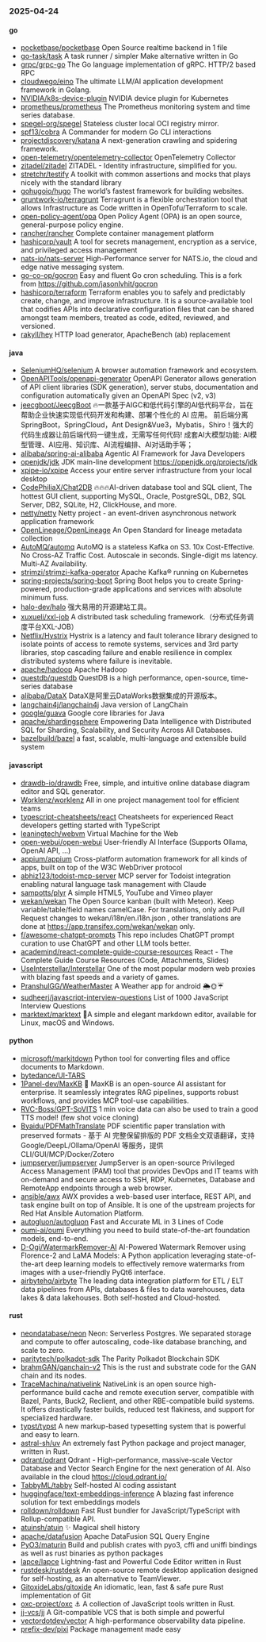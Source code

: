 ### 2025-04-24

#### go
* [pocketbase/pocketbase](https://github.com/pocketbase/pocketbase) Open Source realtime backend in 1 file
* [go-task/task](https://github.com/go-task/task) A task runner / simpler Make alternative written in Go
* [grpc/grpc-go](https://github.com/grpc/grpc-go) The Go language implementation of gRPC. HTTP/2 based RPC
* [cloudwego/eino](https://github.com/cloudwego/eino) The ultimate LLM/AI application development framework in Golang.
* [NVIDIA/k8s-device-plugin](https://github.com/NVIDIA/k8s-device-plugin) NVIDIA device plugin for Kubernetes
* [prometheus/prometheus](https://github.com/prometheus/prometheus) The Prometheus monitoring system and time series database.
* [spegel-org/spegel](https://github.com/spegel-org/spegel) Stateless cluster local OCI registry mirror.
* [spf13/cobra](https://github.com/spf13/cobra) A Commander for modern Go CLI interactions
* [projectdiscovery/katana](https://github.com/projectdiscovery/katana) A next-generation crawling and spidering framework.
* [open-telemetry/opentelemetry-collector](https://github.com/open-telemetry/opentelemetry-collector) OpenTelemetry Collector
* [zitadel/zitadel](https://github.com/zitadel/zitadel) ZITADEL - Identity infrastructure, simplified for you.
* [stretchr/testify](https://github.com/stretchr/testify) A toolkit with common assertions and mocks that plays nicely with the standard library
* [gohugoio/hugo](https://github.com/gohugoio/hugo) The world’s fastest framework for building websites.
* [gruntwork-io/terragrunt](https://github.com/gruntwork-io/terragrunt) Terragrunt is a flexible orchestration tool that allows Infrastructure as Code written in OpenTofu/Terraform to scale.
* [open-policy-agent/opa](https://github.com/open-policy-agent/opa) Open Policy Agent (OPA) is an open source, general-purpose policy engine.
* [rancher/rancher](https://github.com/rancher/rancher) Complete container management platform
* [hashicorp/vault](https://github.com/hashicorp/vault) A tool for secrets management, encryption as a service, and privileged access management
* [nats-io/nats-server](https://github.com/nats-io/nats-server) High-Performance server for NATS.io, the cloud and edge native messaging system.
* [go-co-op/gocron](https://github.com/go-co-op/gocron) Easy and fluent Go cron scheduling. This is a fork from https://github.com/jasonlvhit/gocron
* [hashicorp/terraform](https://github.com/hashicorp/terraform) Terraform enables you to safely and predictably create, change, and improve infrastructure. It is a source-available tool that codifies APIs into declarative configuration files that can be shared amongst team members, treated as code, edited, reviewed, and versioned.
* [rakyll/hey](https://github.com/rakyll/hey) HTTP load generator, ApacheBench (ab) replacement

#### java
* [SeleniumHQ/selenium](https://github.com/SeleniumHQ/selenium) A browser automation framework and ecosystem.
* [OpenAPITools/openapi-generator](https://github.com/OpenAPITools/openapi-generator) OpenAPI Generator allows generation of API client libraries (SDK generation), server stubs, documentation and configuration automatically given an OpenAPI Spec (v2, v3)
* [jeecgboot/JeecgBoot](https://github.com/jeecgboot/JeecgBoot) 🔥一款基于AIGC和低代码引擎的AI低代码平台，旨在帮助企业快速实现低代码开发和构建、部署个性化的 AI 应用。 前后端分离 SpringBoot，SpringCloud，Ant Design&Vue3，Mybatis，Shiro！强大的代码生成器让前后端代码一键生成，无需写任何代码! 成套AI大模型功能: AI模型管理、AI应用、知识库、AI流程编排、AI对话助手等；
* [alibaba/spring-ai-alibaba](https://github.com/alibaba/spring-ai-alibaba) Agentic AI Framework for Java Developers
* [openjdk/jdk](https://github.com/openjdk/jdk) JDK main-line development https://openjdk.org/projects/jdk
* [xpipe-io/xpipe](https://github.com/xpipe-io/xpipe) Access your entire server infrastructure from your local desktop
* [CodePhiliaX/Chat2DB](https://github.com/CodePhiliaX/Chat2DB) 🔥🔥🔥AI-driven database tool and SQL client, The hottest GUI client, supporting MySQL, Oracle, PostgreSQL, DB2, SQL Server, DB2, SQLite, H2, ClickHouse, and more.
* [netty/netty](https://github.com/netty/netty) Netty project - an event-driven asynchronous network application framework
* [OpenLineage/OpenLineage](https://github.com/OpenLineage/OpenLineage) An Open Standard for lineage metadata collection
* [AutoMQ/automq](https://github.com/AutoMQ/automq) AutoMQ is a stateless Kafka on S3. 10x Cost-Effective. No Cross-AZ Traffic Cost. Autoscale in seconds. Single-digit ms latency. Multi-AZ Availability.
* [strimzi/strimzi-kafka-operator](https://github.com/strimzi/strimzi-kafka-operator) Apache Kafka® running on Kubernetes
* [spring-projects/spring-boot](https://github.com/spring-projects/spring-boot) Spring Boot helps you to create Spring-powered, production-grade applications and services with absolute minimum fuss.
* [halo-dev/halo](https://github.com/halo-dev/halo) 强大易用的开源建站工具。
* [xuxueli/xxl-job](https://github.com/xuxueli/xxl-job) A distributed task scheduling framework.（分布式任务调度平台XXL-JOB）
* [Netflix/Hystrix](https://github.com/Netflix/Hystrix) Hystrix is a latency and fault tolerance library designed to isolate points of access to remote systems, services and 3rd party libraries, stop cascading failure and enable resilience in complex distributed systems where failure is inevitable.
* [apache/hadoop](https://github.com/apache/hadoop) Apache Hadoop
* [questdb/questdb](https://github.com/questdb/questdb) QuestDB is a high performance, open-source, time-series database
* [alibaba/DataX](https://github.com/alibaba/DataX) DataX是阿里云DataWorks数据集成的开源版本。
* [langchain4j/langchain4j](https://github.com/langchain4j/langchain4j) Java version of LangChain
* [google/guava](https://github.com/google/guava) Google core libraries for Java
* [apache/shardingsphere](https://github.com/apache/shardingsphere) Empowering Data Intelligence with Distributed SQL for Sharding, Scalability, and Security Across All Databases.
* [bazelbuild/bazel](https://github.com/bazelbuild/bazel) a fast, scalable, multi-language and extensible build system

#### javascript
* [drawdb-io/drawdb](https://github.com/drawdb-io/drawdb) Free, simple, and intuitive online database diagram editor and SQL generator.
* [Worklenz/worklenz](https://github.com/Worklenz/worklenz) All in one project management tool for efficient teams
* [typescript-cheatsheets/react](https://github.com/typescript-cheatsheets/react) Cheatsheets for experienced React developers getting started with TypeScript
* [leaningtech/webvm](https://github.com/leaningtech/webvm) Virtual Machine for the Web
* [open-webui/open-webui](https://github.com/open-webui/open-webui) User-friendly AI Interface (Supports Ollama, OpenAI API, ...)
* [appium/appium](https://github.com/appium/appium) Cross-platform automation framework for all kinds of apps, built on top of the W3C WebDriver protocol
* [abhiz123/todoist-mcp-server](https://github.com/abhiz123/todoist-mcp-server) MCP server for Todoist integration enabling natural language task management with Claude
* [sampotts/plyr](https://github.com/sampotts/plyr) A simple HTML5, YouTube and Vimeo player
* [wekan/wekan](https://github.com/wekan/wekan) The Open Source kanban (built with Meteor). Keep variable/table/field names camelCase. For translations, only add Pull Request changes to wekan/i18n/en.i18n.json , other translations are done at https://app.transifex.com/wekan/wekan only.
* [f/awesome-chatgpt-prompts](https://github.com/f/awesome-chatgpt-prompts) This repo includes ChatGPT prompt curation to use ChatGPT and other LLM tools better.
* [academind/react-complete-guide-course-resources](https://github.com/academind/react-complete-guide-course-resources) React - The Complete Guide Course Resources (Code, Attachments, Slides)
* [UseInterstellar/Interstellar](https://github.com/UseInterstellar/Interstellar) One of the most popular modern web proxies with blazing fast speeds and a variety of games.
* [PranshulGG/WeatherMaster](https://github.com/PranshulGG/WeatherMaster) A Weather app for android 🌦🌞☔
* [sudheerj/javascript-interview-questions](https://github.com/sudheerj/javascript-interview-questions) List of 1000 JavaScript Interview Questions
* [marktext/marktext](https://github.com/marktext/marktext) 📝A simple and elegant markdown editor, available for Linux, macOS and Windows.

#### python
* [microsoft/markitdown](https://github.com/microsoft/markitdown) Python tool for converting files and office documents to Markdown.
* [bytedance/UI-TARS](https://github.com/bytedance/UI-TARS)
* [1Panel-dev/MaxKB](https://github.com/1Panel-dev/MaxKB) 💬 MaxKB is an open-source AI assistant for enterprise. It seamlessly integrates RAG pipelines, supports robust workflows, and provides MCP tool-use capabilities.
* [RVC-Boss/GPT-SoVITS](https://github.com/RVC-Boss/GPT-SoVITS) 1 min voice data can also be used to train a good TTS model! (few shot voice cloning)
* [Byaidu/PDFMathTranslate](https://github.com/Byaidu/PDFMathTranslate) PDF scientific paper translation with preserved formats - 基于 AI 完整保留排版的 PDF 文档全文双语翻译，支持 Google/DeepL/Ollama/OpenAI 等服务，提供 CLI/GUI/MCP/Docker/Zotero
* [jumpserver/jumpserver](https://github.com/jumpserver/jumpserver) JumpServer is an open-source Privileged Access Management (PAM) tool that provides DevOps and IT teams with on-demand and secure access to SSH, RDP, Kubernetes, Database and RemoteApp endpoints through a web browser.
* [ansible/awx](https://github.com/ansible/awx) AWX provides a web-based user interface, REST API, and task engine built on top of Ansible. It is one of the upstream projects for Red Hat Ansible Automation Platform.
* [autogluon/autogluon](https://github.com/autogluon/autogluon) Fast and Accurate ML in 3 Lines of Code
* [oumi-ai/oumi](https://github.com/oumi-ai/oumi) Everything you need to build state-of-the-art foundation models, end-to-end.
* [D-Ogi/WatermarkRemover-AI](https://github.com/D-Ogi/WatermarkRemover-AI) AI-Powered Watermark Remover using Florence-2 and LaMA Models: A Python application leveraging state-of-the-art deep learning models to effectively remove watermarks from images with a user-friendly PyQt6 interface.
* [airbytehq/airbyte](https://github.com/airbytehq/airbyte) The leading data integration platform for ETL / ELT data pipelines from APIs, databases & files to data warehouses, data lakes & data lakehouses. Both self-hosted and Cloud-hosted.

#### rust
* [neondatabase/neon](https://github.com/neondatabase/neon) Neon: Serverless Postgres. We separated storage and compute to offer autoscaling, code-like database branching, and scale to zero.
* [paritytech/polkadot-sdk](https://github.com/paritytech/polkadot-sdk) The Parity Polkadot Blockchain SDK
* [brahmGAN/ganchain-v2](https://github.com/brahmGAN/ganchain-v2) This is the rust and substrate code for the GAN chain and its nodes.
* [TraceMachina/nativelink](https://github.com/TraceMachina/nativelink) NativeLink is an open source high-performance build cache and remote execution server, compatible with Bazel, Pants, Buck2, Reclient, and other RBE-compatible build systems. It offers drastically faster builds, reduced test flakiness, and support for specialized hardware.
* [typst/typst](https://github.com/typst/typst) A new markup-based typesetting system that is powerful and easy to learn.
* [astral-sh/uv](https://github.com/astral-sh/uv) An extremely fast Python package and project manager, written in Rust.
* [qdrant/qdrant](https://github.com/qdrant/qdrant) Qdrant - High-performance, massive-scale Vector Database and Vector Search Engine for the next generation of AI. Also available in the cloud https://cloud.qdrant.io/
* [TabbyML/tabby](https://github.com/TabbyML/tabby) Self-hosted AI coding assistant
* [huggingface/text-embeddings-inference](https://github.com/huggingface/text-embeddings-inference) A blazing fast inference solution for text embeddings models
* [rolldown/rolldown](https://github.com/rolldown/rolldown) Fast Rust bundler for JavaScript/TypeScript with Rollup-compatible API.
* [atuinsh/atuin](https://github.com/atuinsh/atuin) ✨ Magical shell history
* [apache/datafusion](https://github.com/apache/datafusion) Apache DataFusion SQL Query Engine
* [PyO3/maturin](https://github.com/PyO3/maturin) Build and publish crates with pyo3, cffi and uniffi bindings as well as rust binaries as python packages
* [lapce/lapce](https://github.com/lapce/lapce) Lightning-fast and Powerful Code Editor written in Rust
* [rustdesk/rustdesk](https://github.com/rustdesk/rustdesk) An open-source remote desktop application designed for self-hosting, as an alternative to TeamViewer.
* [GitoxideLabs/gitoxide](https://github.com/GitoxideLabs/gitoxide) An idiomatic, lean, fast & safe pure Rust implementation of Git
* [oxc-project/oxc](https://github.com/oxc-project/oxc) ⚓ A collection of JavaScript tools written in Rust.
* [jj-vcs/jj](https://github.com/jj-vcs/jj) A Git-compatible VCS that is both simple and powerful
* [vectordotdev/vector](https://github.com/vectordotdev/vector) A high-performance observability data pipeline.
* [prefix-dev/pixi](https://github.com/prefix-dev/pixi) Package management made easy
